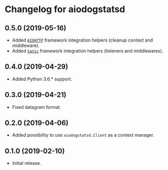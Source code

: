 # Changelog for aiodogstatsd

## 0.5.0 (2019-05-16)

- Added [`AIOHTTP`](https://aiohttp.readthedocs.io/) framework integration helpers (cleanup context and middleware).
- Added [`Sanic`](https://sanicframework.org/) framework integration helpers (listeners and middlewares).

## 0.4.0 (2019-04-29)

- Added Python 3.6.* support.

## 0.3.0 (2019-04-21)

- Fixed datagram format.

## 0.2.0 (2019-04-06)

- Added possibility to use `aiodogstatsd.Client` as a context manager.

## 0.1.0 (2019-02-10)

- Initial release.
